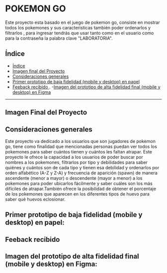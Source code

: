 # POKEMON GO
Este proyecto esta basado en el juego de pokemon go, consiste en mostrar todos los pokemones y sus caracteristicas también poder ordenarlos y filtrarlos , para ingresar tendrás que usar tanto como en el usuario como para la contraseña la palabra clave "LABORATORIA".

## Índice

- [Índice](#índice)
- [Imagen final del Proyecto](#Imagen-final-del-proyecto)
- [Consideraciones generales](#consideraciones-generales)
- [Primer prototipo de baja fidelidad (mobile y desktop) en papel](#Primer-prototipo-de-baja-fidelidad-en-papel)
- [Feeback recibido ](#feedback-recibido).
-[Imagen del prototipo de alta fidelidad final (mobile y desktop) en Figma](#Imagen-del-prototipo-de-alta-fidelidad-final-en-Figma)

***



## Imagen Final del Proyecto

## Consideraciones generales
Este proyecto va dedicado a los usuarios que son jugadores de pokemon go, tiene como finalidad que mencionadas personas puedan ver todos los pokemones para saber cuántos tienen y cuántos les faltan atrapar. 
Este proyecto le ofrece la capacidad  a los usuarios de poder buscar por nombres a los pokemones, filtrarlos  por tipo y debilidades para saber quiénes y cuántos son de cada tipo y tienen esa debilidad y ordenarlos por orden alfabético (A-Z y Z-A) y frecuencia de aparición (spawn) de manera ascendente (menor a mayor) o descendente (mayor a menor) a los pokemones para poder ubicarlos fácilmente y saber cuáles son los más difíciles de atrapar.También ofrece la posibilidad de obtener el porcentaje de los pokemones que aparecen en los diferentes tipos de huevo para saber qué huevos eclosionar.


## Primer prototipo de baja fidelidad (mobile y desktop) en papel:

## Feeback recibido 

## Imagen del prototipo de alta fidelidad final (mobile y desktop) en Figma:
